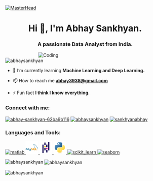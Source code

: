[![MasterHead](https://www.bing.com/images/search?view=detailV2&ccid=TVl7Ubir&id=0A31D7A4576CC0620BBAD9E4D39C3B4BB66A2153&thid=OIP.TVl7UbirUh89X6PxR3ZXpgHaFj&mediaurl=https%3a%2f%2fi.pinimg.com%2foriginals%2fb7%2f43%2f52%2fb743527a755c9e382579da4eb63c03d1.gif&exph=600&expw=800&q=hello+coder+gif&simid=608004152291306483&FORM=IRPRST&ck=E1089D8AC4229E8AE67793577C7608E8&selectedIndex=1&ajaxhist=0&ajaxserp=0)](https://abhaysankhyan.io)
<h1 align="center">Hi 👋, I'm Abhay Sankhyan.</h1>
<h3 align="center">A passionate Data Analyst from India.</h3>
<img align="right" alt="Coding" width="400" src="https://www.bing.com/images/search?view=detailV2&ccid=ll%2bscmZr&id=6E279A11FBB0BFD3CAC912B61FD21D3D6D56CF87&thid=OIP.ll-scmZrOVNMKFD3clWYEAHaFj&mediaurl=https%3a%2f%2fi.pinimg.com%2foriginals%2fa5%2f35%2f60%2fa53560c8088900e266880f779dacced7.gif&exph=600&expw=800&q=animated+coder+images&simid=608037627267455665&FORM=IRPRST&ck=0EF00A3F6BB9C8F18811603A31773CCF&selectedIndex=113&ajaxhist=0&ajaxserp=0">

<p align="left"> <img src="https://komarev.com/ghpvc/?username=abhaysankhyan&label=Profile%20views&color=0e75b6&style=flat" alt="abhaysankhyan" /> </p>

- 🌱 I’m currently learning **Machine Learning and Deep Learning.**

- 📫 How to reach me **abhay3938@gmail.com**

- ⚡ Fun fact **I think I know everything.**

<h3 align="left">Connect with me:</h3>
<p align="left">
<a href="https://linkedin.com/in/abhay-sankhyan-62ba9b116" target="blank"><img align="center" src="https://raw.githubusercontent.com/rahuldkjain/github-profile-readme-generator/master/src/images/icons/Social/linked-in-alt.svg" alt="abhay-sankhyan-62ba9b116" height="30" width="40" /></a>
<a href="https://kaggle.com/abhaysankhyan" target="blank"><img align="center" src="https://raw.githubusercontent.com/rahuldkjain/github-profile-readme-generator/master/src/images/icons/Social/kaggle.svg" alt="abhaysankhyan" height="30" width="40" /></a>
<a href="https://instagram.com/sankhyanabhay" target="blank"><img align="center" src="https://raw.githubusercontent.com/rahuldkjain/github-profile-readme-generator/master/src/images/icons/Social/instagram.svg" alt="sankhyanabhay" height="30" width="40" /></a>
</p>

<h3 align="left">Languages and Tools:</h3>
<p align="left"> <a href="https://www.mathworks.com/" target="_blank" rel="noreferrer"> <img src="https://upload.wikimedia.org/wikipedia/commons/2/21/Matlab_Logo.png" alt="matlab" width="40" height="40"/> </a> <a href="https://www.mysql.com/" target="_blank" rel="noreferrer"> <img src="https://raw.githubusercontent.com/devicons/devicon/master/icons/mysql/mysql-original-wordmark.svg" alt="mysql" width="40" height="40"/> </a> <a href="https://pandas.pydata.org/" target="_blank" rel="noreferrer"> <img src="https://raw.githubusercontent.com/devicons/devicon/2ae2a900d2f041da66e950e4d48052658d850630/icons/pandas/pandas-original.svg" alt="pandas" width="40" height="40"/> </a> <a href="https://www.python.org" target="_blank" rel="noreferrer"> <img src="https://raw.githubusercontent.com/devicons/devicon/master/icons/python/python-original.svg" alt="python" width="40" height="40"/> </a> <a href="https://scikit-learn.org/" target="_blank" rel="noreferrer"> <img src="https://upload.wikimedia.org/wikipedia/commons/0/05/Scikit_learn_logo_small.svg" alt="scikit_learn" width="40" height="40"/> </a> <a href="https://seaborn.pydata.org/" target="_blank" rel="noreferrer"> <img src="https://seaborn.pydata.org/_images/logo-mark-lightbg.svg" alt="seaborn" width="40" height="40"/> </a> </p>

<p><img align="left" src="https://github-readme-stats.vercel.app/api/top-langs?username=abhaysankhyan&show_icons=true&locale=en&layout=compact" alt="abhaysankhyan" /></p>

<p>&nbsp;<img align="center" src="https://github-readme-stats.vercel.app/api?username=abhaysankhyan&show_icons=true&locale=en" alt="abhaysankhyan" /></p>

<p><img align="center" src="https://github-readme-streak-stats.herokuapp.com/?user=abhaysankhyan&" alt="abhaysankhyan" /></p>
